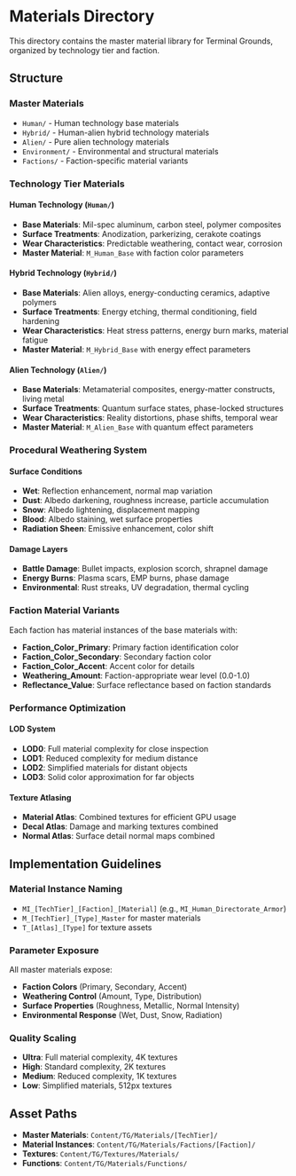 # Materials Directory

This directory contains the master material library for Terminal Grounds, organized by technology tier and faction.

## Structure

### Master Materials
- `Human/` - Human technology base materials
- `Hybrid/` - Human-alien hybrid technology materials
- `Alien/` - Pure alien technology materials
- `Environment/` - Environmental and structural materials
- `Factions/` - Faction-specific material variants

### Technology Tier Materials

#### Human Technology (`Human/`)
- **Base Materials**: Mil-spec aluminum, carbon steel, polymer composites
- **Surface Treatments**: Anodization, parkerizing, cerakote coatings
- **Wear Characteristics**: Predictable weathering, contact wear, corrosion
- **Master Material**: `M_Human_Base` with faction color parameters

#### Hybrid Technology (`Hybrid/`)
- **Base Materials**: Alien alloys, energy-conducting ceramics, adaptive polymers
- **Surface Treatments**: Energy etching, thermal conditioning, field hardening
- **Wear Characteristics**: Heat stress patterns, energy burn marks, material fatigue
- **Master Material**: `M_Hybrid_Base` with energy effect parameters

#### Alien Technology (`Alien/`)
- **Base Materials**: Metamaterial composites, energy-matter constructs, living metal
- **Surface Treatments**: Quantum surface states, phase-locked structures
- **Wear Characteristics**: Reality distortions, phase shifts, temporal wear
- **Master Material**: `M_Alien_Base` with quantum effect parameters

### Procedural Weathering System

#### Surface Conditions
- **Wet**: Reflection enhancement, normal map variation
- **Dust**: Albedo darkening, roughness increase, particle accumulation
- **Snow**: Albedo lightening, displacement mapping
- **Blood**: Albedo staining, wet surface properties
- **Radiation Sheen**: Emissive enhancement, color shift

#### Damage Layers
- **Battle Damage**: Bullet impacts, explosion scorch, shrapnel damage
- **Energy Burns**: Plasma scars, EMP burns, phase damage
- **Environmental**: Rust streaks, UV degradation, thermal cycling

### Faction Material Variants

Each faction has material instances of the base materials with:
- **Faction_Color_Primary**: Primary faction identification color
- **Faction_Color_Secondary**: Secondary faction color
- **Faction_Color_Accent**: Accent color for details
- **Weathering_Amount**: Faction-appropriate wear level (0.0-1.0)
- **Reflectance_Value**: Surface reflectance based on faction standards

### Performance Optimization

#### LOD System
- **LOD0**: Full material complexity for close inspection
- **LOD1**: Reduced complexity for medium distance
- **LOD2**: Simplified materials for distant objects
- **LOD3**: Solid color approximation for far objects

#### Texture Atlasing
- **Material Atlas**: Combined textures for efficient GPU usage
- **Decal Atlas**: Damage and marking textures combined
- **Normal Atlas**: Surface detail normal maps combined

## Implementation Guidelines

### Material Instance Naming
- `MI_[TechTier]_[Faction]_[Material]` (e.g., `MI_Human_Directorate_Armor`)
- `M_[TechTier]_[Type]_Master` for master materials
- `T_[Atlas]_[Type]` for texture assets

### Parameter Exposure
All master materials expose:
- **Faction Colors** (Primary, Secondary, Accent)
- **Weathering Control** (Amount, Type, Distribution)
- **Surface Properties** (Roughness, Metallic, Normal Intensity)
- **Environmental Response** (Wet, Dust, Snow, Radiation)

### Quality Scaling
- **Ultra**: Full material complexity, 4K textures
- **High**: Standard complexity, 2K textures  
- **Medium**: Reduced complexity, 1K textures
- **Low**: Simplified materials, 512px textures

## Asset Paths
- **Master Materials**: `Content/TG/Materials/[TechTier]/`
- **Material Instances**: `Content/TG/Materials/Factions/[Faction]/`
- **Textures**: `Content/TG/Textures/Materials/`
- **Functions**: `Content/TG/Materials/Functions/`